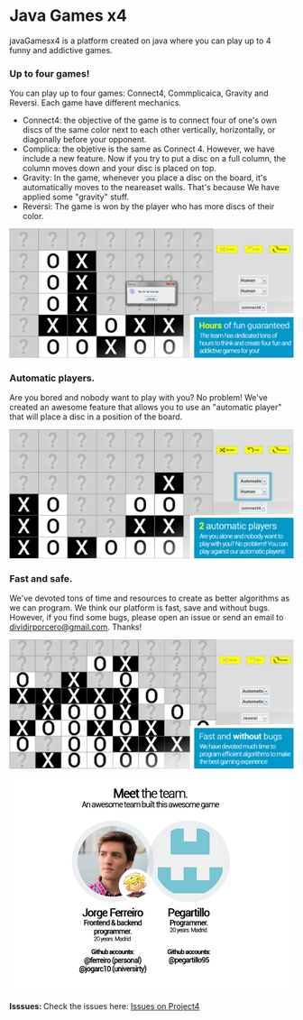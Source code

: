 # Java Games x4
javaGamesx4 is a platform created on java where you can play up to 4 funny and addictive games.

### Up to four games!
You can play up to four games: Connect4, Commplicaica, Gravity and Reversi. Each game have different mechanics.
* Connect4: the objective of the game is to connect four of one's own discs of the same color next to each other vertically, horizontally, or diagonally before your opponent. 
* Complica: the objetive is the same as Connect 4. However, we have include a new feature. Now if you try to put a disc on a full column, the column moves down and your disc is placed on top.
* Gravity: In the game, whenever you place a disc on the board, it's automatically moves to the neareaset walls. That's because We have applied some "gravity" stuff.
* Reversi: The game is won by the player who has more discs of their color. 

![alt text](/assets/info1.jpg)

### Automatic players.
Are you bored and nobody want to play with you? No problem! We've created an awesome feature that allows you to use an "automatic player" that will place a disc in a position of the board.

![alt text](/assets/slide2_2.jpg)

### Fast and safe.
We've devoted tons of time and resources to create as better algorithms as we can program. We think our platform is fast, save and without bugs. However, if you find some bugs, please open an issue or send an email to <dividirporcero@gmail.com>. Thanks!

![alt text](/assets/slide4_2.jpg) 

![alt text](/assets/credits_2.jpg)

<b>Isssues: </b> Check the issues here: <a href="/issues">Issues on Project4</a>
